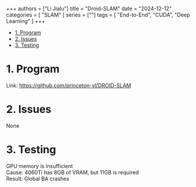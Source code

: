 +++
authors = ["Li Jialu"]
title = "Droid-SLAM"
date = "2024-12-12"
categories = [
    "SLAM"
]
series = [""]
tags = [
   "End-to-End", "CUDA", "Deep Learning"
]
+++

- [1. Program](#1-program)
- [2. Issues](#2-issues)
- [3. Testing](#3-testing)

# 1. Program

Link: <https://github.com/princeton-vl/DROID-SLAM>

# 2. Issues

None

# 3. Testing

   GPU memory is insufficient  
   Cause: 4060Ti has 8GB of VRAM, but 11GB is required  
   Result: Global BA crashes
